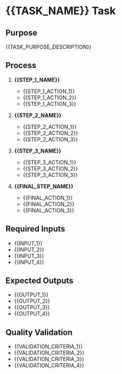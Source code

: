 # {{TASK_NAME}} Task

## Purpose
{{TASK_PURPOSE_DESCRIPTION}}

## Process
1. **{{STEP_1_NAME}}**
   - {{STEP_1_ACTION_1}}
   - {{STEP_1_ACTION_2}}
   - {{STEP_1_ACTION_3}}

2. **{{STEP_2_NAME}}**
   - {{STEP_2_ACTION_1}}
   - {{STEP_2_ACTION_2}}
   - {{STEP_2_ACTION_3}}

3. **{{STEP_3_NAME}}**
   - {{STEP_3_ACTION_1}}
   - {{STEP_3_ACTION_2}}
   - {{STEP_3_ACTION_3}}

4. **{{FINAL_STEP_NAME}}**
   - {{FINAL_ACTION_1}}
   - {{FINAL_ACTION_2}}
   - {{FINAL_ACTION_3}}

## Required Inputs
- {{INPUT_1}}
- {{INPUT_2}}
- {{INPUT_3}}
- {{INPUT_4}}

## Expected Outputs
- {{OUTPUT_1}}
- {{OUTPUT_2}}
- {{OUTPUT_3}}
- {{OUTPUT_4}}

## Quality Validation
- {{VALIDATION_CRITERIA_1}}
- {{VALIDATION_CRITERIA_2}}
- {{VALIDATION_CRITERIA_3}}
- {{VALIDATION_CRITERIA_4}}